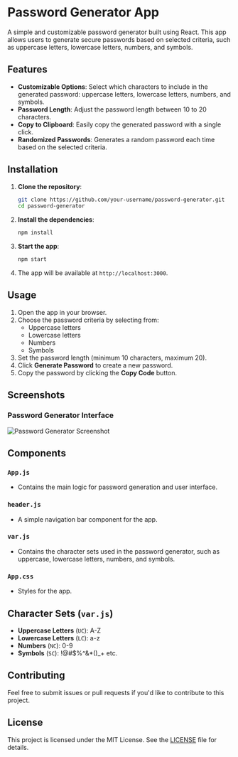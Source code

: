 # Password Generator App

A simple and customizable password generator built using React. This app allows users to generate secure passwords based on selected criteria, such as uppercase letters, lowercase letters, numbers, and symbols.

## Features

- **Customizable Options**: Select which characters to include in the generated password: uppercase letters, lowercase letters, numbers, and symbols.
- **Password Length**: Adjust the password length between 10 to 20 characters.
- **Copy to Clipboard**: Easily copy the generated password with a single click.
- **Randomized Passwords**: Generates a random password each time based on the selected criteria.

## Installation

1. **Clone the repository**:
   ```bash
   git clone https://github.com/your-username/password-generator.git
   cd password-generator
   ```

2. **Install the dependencies**:
   ```bash
   npm install
   ```

3. **Start the app**:
   ```bash
   npm start
   ```

4. The app will be available at `http://localhost:3000`.

## Usage

1. Open the app in your browser.
2. Choose the password criteria by selecting from:
   - Uppercase letters
   - Lowercase letters
   - Numbers
   - Symbols
3. Set the password length (minimum 10 characters, maximum 20).
4. Click **Generate Password** to create a new password.
5. Copy the password by clicking the **Copy Code** button.

## Screenshots

### Password Generator Interface

![Password Generator Screenshot](https://via.placeholder.com/400)

## Components

### `App.js`
- Contains the main logic for password generation and user interface.

### `header.js`
- A simple navigation bar component for the app.

### `var.js`
- Contains the character sets used in the password generator, such as uppercase, lowercase letters, numbers, and symbols.

### `App.css`
- Styles for the app.

## Character Sets (`var.js`)

- **Uppercase Letters** (`UC`): A-Z
- **Lowercase Letters** (`LC`): a-z
- **Numbers** (`NC`): 0-9
- **Symbols** (`SC`): !@#$%^&*()_+ etc.

## Contributing

Feel free to submit issues or pull requests if you'd like to contribute to this project.

## License

This project is licensed under the MIT License. See the [LICENSE](LICENSE) file for details.
